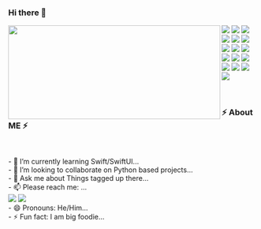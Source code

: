 ### Hi there 👋

<p>
  <img align="left" width="430" height="190" src="https://github-readme-stats.vercel.app/api?username=nar3nd3r&show_icons=true&hide_border=false&line_height=20&title_color=336791&icon_color=1b93c9&show_owner=true"/>
  <p>
    <img src="https://img.shields.io/badge/-Python-181717?style=flat-circle&logo=Python&logoColor=darkgreen"/>
    <img src="https://img.shields.io/badge/-Django-181717?style=flat-circle&logo=Django&logoColor=darkgreen"/>
     <img src="https://img.shields.io/badge/-Flask-181717?style=flat-circle&logo=Flask&logoColor=darkgreen"/>
     <img src="https://img.shields.io/badge/-Docker-181717?style=flat-circle&logo=Docker&logoColor=darkgreen"/>
    <img src="https://img.shields.io/badge/-Graphql-181717?style=flat-circle&logo=Graphql&logoColor=darkgreen"/>
    <img src="https://img.shields.io/badge/-Postgresql-181717?style=flat-circle&logo=Postgresql&logoColor=darkgreen"/>
    <img src="https://img.shields.io/badge/-Swift-181717?style=flat-circle&logo=Swift&logoColor=darkgreen"/>
    <img src="https://img.shields.io/badge/-Github-181717?style=flat-circle&logo=GitHub&logoColor=darkgreen"/>
    <img src="https://img.shields.io/badge/-Git-181717?style=flat-circle&logo=Git&logoColor=darkgreen"/>
    <img src="https://img.shields.io/badge/-Slack-181717?style=flat-circle&logo=Slack&logoColor=darkgreen"/>
    <img src="https://img.shields.io/badge/-HTML5-181717?style=flat-circle&logo=HTML5&logoColor=darkgreen"/>
    <img src="https://img.shields.io/badge/-CSS3-181717?style=flat-circle&logo=CSS3&logoColor=darkgreen"/>
    <img src="https://img.shields.io/badge/-Manjaro-181717?style=flat-circle&logo=Manjaro&logoColor=darkgreen"/>
    <img src="https://img.shields.io/badge/-Debian-181717?style=flat-circle&logo=Debian&logoColor=darkgreen"/>
    <img src="https://img.shields.io/badge/-Postgresql-181717?style=flat-circle&logo=Postgresql&logoColor=darkgreen"/>
    <img src="https://img.shields.io/badge/-Heroku-181717?style=flat-circle&logo=heroku&logoColor=darkgreen"/>
  </p>
</p>

</br>
<h3>⚡️ About ME ⚡️</h3><br/>
<p>
- 🌱 I’m currently learning Swift/SwiftUI...<br/>
- 👯 I’m looking to collaborate on Python based projects...<br/>
- 💬 Ask me about Things tagged up there...<br/>
- 📫 Please reach me: ...<br/>
 <a href="mailto:nar3nd3r@gmail.com?subject=[GitHub]%20🔥%20Want%20To%20contact&body=Can%20We%20Connect%20..."><img src="https://img.shields.io/badge/mail-181717.svg?style=for-the-badge&logo=Mail&logoColor=darkgrreen"/></a>
  <a href="https://linkedin.com/in/nar3nd3r"><img src="https://img.shields.io/badge/lnkdn-181717.svg?style=for-the-badge&logo=linkedin&logoColor=darkgrreen"/></a><br/>
- 😄 Pronouns: He/Him...<br/>
- ⚡ Fun fact: I am big foodie...<br/>
</p>
<p>
